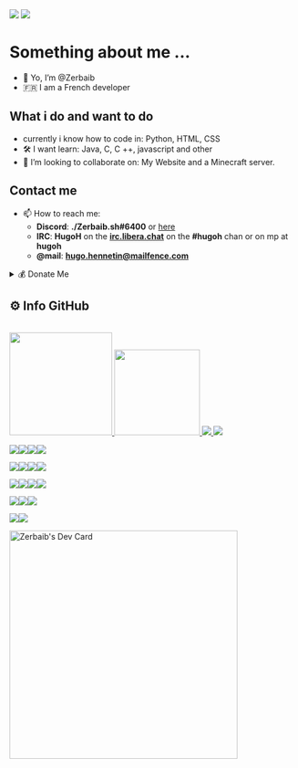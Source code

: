 <img src="https://github-profile-trophy.vercel.app/?username=Zerbaib" />
<img src="https://komarev.com/ghpvc/?username=zerbaib&color=blueviolet" />

# Something about me ...
- 👋 Yo, I’m @Zerbaib
- 🇫🇷 I am a French developer
## What i do and want to do
- currently i know how to code in:
  Python, HTML, CSS
- 🛠 I want learn:
  Java, C, C ++, javascript and other
- 🤝 I’m looking to collaborate on:
  My Website and a Minecraft server.
## Contact me
- 📫 How to reach me:
  - **Discord**: **./Zerbaib.sh#6400** or [here](https://discord.gg/tAaRcaHvxn)
  - **IRC**: **HugoH** on the **[irc.libera.chat](https://libera.chat/)** on the **#hugoh** chan or on mp at **hugoh**
  - **@mail**: **hugo.hennetin@mailfence.com**
<details>
  <summary>💰 Donate Me</summary>
  
  - **ETH**: **0xF8b61319A4796D18B1Ff9D767Bc243dBF719Ea6A**
  - **BTC**: **bc1qrvmjsg7uk0xjuc482zhjvq52ru4znkw7fkdhz2**
  - **BNB**: **bnb1hwvxdumwhpaphw6nfzzl85npjf6f7fdhe8al6m**
  - **DOGE**: **DAvHtMPnWyDnd2Fw6MRd4PC42GKECnX7xa**
  - **SOL**: **37y1XHCK8Nbyow22aqa6efbB4oXrkzi3v2xCJWLiPWkG**
  - **XMR**: **47XX3qtn7Y8N6SJraN7m14NWLVNibbFy7Mn481i25iRwLHufvnEfrN1AukGSuNZdgxPH6A9r2viZV4H96B9deAMPCL3PrEm**

</details>

## ⚙️ Info GitHub
<br>
<a href="https://github.com/Zerbaib">
  <img height="180em" src="https://github-readme-stats-eight-theta.vercel.app/api?username=Zerbaib&show_icons=true&theme=react&include_all_commits=true&locale=fr"/>
  <img height="150em" src="https://github-readme-stats-eight-theta.vercel.app/api/top-langs/?username=Zerbaib&layout=compact&langs_count=8&theme=react&locale=fr"/>
  <img src="https://github-profile-summary-cards.vercel.app/api/cards/profile-details?username=Zerbaib&theme=vue">
</a>

<img src="https://img.shields.io/badge/pypi-3775A9?style=for-the-badge&logo=pypi&logoColor=white">

<img src="https://img.shields.io/badge/PyCharm-000000.svg?&style=for-the-badge&logo=PyCharm&logoColor=white"><img src="https://img.shields.io/badge/sublime_text-%23575757.svg?&style=for-the-badge&logo=sublime-text&logoColor=important"><img src="https://img.shields.io/badge/VSCode-0078D4?style=for-the-badge&logo=visual%20studio%20code&logoColor=white"><img src="https://img.shields.io/badge/Visual_Studio-5C2D91?style=for-the-badge&logo=visual%20studio&logoColor=white">

<img src="https://img.shields.io/badge/CSS3-1572B6?style=for-the-badge&logo=css3&logoColor=white"><img src="https://img.shields.io/badge/HTML5-E34F26?style=for-the-badge&logo=html5&logoColor=white"><img src="https://img.shields.io/badge/Python-FFD43B?style=for-the-badge&logo=python&logoColor=blue"><img src="https://img.shields.io/badge/Scratch-4D97FF?style=for-the-badge&logo=Scratch&logoColor=white">

<img src="https://img.shields.io/badge/Debian-A81D33?style=for-the-badge&logo=debian&logoColor=white"><img src="https://img.shields.io/badge/Ubuntu-E95420?style=for-the-badge&logo=ubuntu&logoColor=white"><img src="https://img.shields.io/badge/Windows-0078D6?style=for-the-badge&logo=windows&logoColor=white"><img src="https://img.shields.io/badge/Android-3DDC84?style=for-the-badge&logo=android&logoColor=white">

<img src="https://img.shields.io/badge/GNU%20Bash-4EAA25?style=for-the-badge&logo=GNU%20Bash&logoColor=white"><img src="https://img.shields.io/badge/GIT-E44C30?style=for-the-badge&logo=git&logoColor=white"><img src="https://img.shields.io/badge/windows%20terminal-4D4D4D?style=for-the-badge&logo=windows%20terminal&logoColor=white">

<img src="https://img.shields.io/badge/Brave-FB542B?style=for-the-badge&logo=Brave&logoColor=white"><img src="https://img.shields.io/badge/Tor_Browser-7D4698?style=for-the-badge&logo=Tor-Browser&logoColor=white">

<a href="https://app.daily.dev/zerbaib"><img src="https://api.daily.dev/devcards/2805ed5216264809a12752091e9fb417.png?r=qk8" width="400" alt="Zerbaib's Dev Card"/></a>
